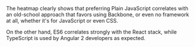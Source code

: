 The heatmap clearly shows that preferring Plain JavaScript correlates with an old-school approach that favors using Backbone, or even no framework at all, whether it's for JavaScript or even CSS. 

On the other hand, ES6 correlates strongly with the React stack, while TypeScript is used by Angular 2 developers as expected. 